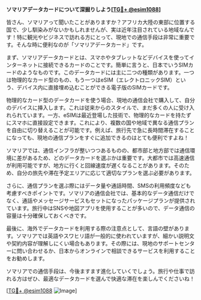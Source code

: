 **ソマリアデータカードについて深掘りしよう[[TG💪+ @esim1088](https://t.me/s/esim1088)]**

皆さん、ソマリアって聞いたことがありますか？アフリカ大陸の東部に位置する国で、少し馴染みがないかもしれませんが、実は近年注目されている地域なんです！特に観光やビジネスで訪れる方にとって、現地での通信手段は非常に重要です。そんな時に便利なのが「ソマリアデータカード」です。

まず、ソマリアデータカードとは、スマホやタブレットなどデバイスを使ってインターネットに接続できるカードのことです。簡単に言うと、日本でいうSIMカードのようなものです。このデータカードには主に二つの種類があります。一つは物理的なカード型のもの、もう一つはeSIM（エレクトロニックSIM）という、デバイス内に直接埋め込むことができる電子版のSIMカードです。

物理的なカード型のデータカードを使う場合、現地の通信会社で購入して、自分のデバイスに挿入します。これは従来からのスタイルで、まだ多くの人に受け入れられています。一方、eSIMは最近登場した技術で、物理的なカードを持たずにスマホに直接設定できます。これにより、複数の国や地域で異なる通信プランを自由に切り替えることが可能です。例えば、旅行先で急に長時間滞在することになっても、現地の通信プランをすぐに追加できるのはとても便利ですよね！

ソマリアでは、通信インフラが整いつつあるものの、都市部と地方部では通信環境に差があるため、どのデータカードを選ぶかは重要です。大都市では高速通信が利用可能ですが、地方に行くと回線速度が遅くなることがあります。そのため、自分の旅先や滞在予定エリアに応じて適切なプランを選ぶ必要があります。

さらに、通信プランを選ぶ際にはデータ量や通話時間、SMSの利用頻度なども考慮すべきポイントです。ソマリアの通信会社では、基本的なデータ通信だけでなく、通話やメッセージサービスもセットになったパッケージプランが提供されています。旅行中はSNSや地図アプリを使用することが多いので、データ通信の容量は十分確保しておくべきです。

最後に、海外でデータカードを利用する際の注意点として、言語の壁があります。ソマリアでは英語やスワヒリ語が一般的に使われていますが、細かい説明文や契約内容が理解しにくい場合もあります。その際には、現地のサポートセンターに問い合わせるか、日本からオンラインで相談できるサービスを利用することをお勧めします。

ソマリアでの通信手段は、今後ますます進化していくでしょう。旅行や仕事で訪れる方はぜひ、最適なデータカードを選んで快適な滞在を楽しんでくださいね！

[[TG💪+ @esim1088](https://t.me/s/esim1088) ![Image](https://i.postimg.cc/Y0z9fWf4/image.png)]